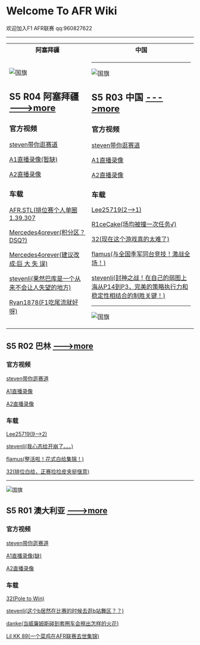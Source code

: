 # Welcome To AFR Wiki

欢迎加入F1 AFR联赛 qq:960827622

---

<table > 
<tr><th> 阿塞拜疆 </th><th> 中国 </th></tr>
<tr><td>

![国旗](https://upload.wikimedia.org/wikipedia/commons/thumb/d/dd/Flag_of_Azerbaijan.svg/510px-Flag_of_Azerbaijan.svg.png) 


## S5 R04 阿塞拜疆 [--->more](https://github.com/afr-f1/afr-f1.github.io/wiki/S5_R04)

### 官方视频

[steven带你逛赛道](https://www.bilibili.com/video/av89748508)

[A1直播录像(暂缺)](https://www.bilibili.com/video/av90714654)

[A2直播录像](https://www.bilibili.com/video/av90714654)

### 车载

[AFR.STL(排位赛个人单圈1.39.307](https://www.bilibili.com/video/av90886416)

[Mercedes4orever(积分区？DSQ?)](https://www.bilibili.com/video/av90789213)

[Mercedes4orever(建议改成:巨 大 失 误)](https://www.bilibili.com/video/av90796991)

[stevenli(果然巴库是一个从来不会让人失望的地方)](https://www.bilibili.com/video/av90766036)

[Ryan1878(F1吃尾流就好呀)](https://www.bilibili.com/video/av90887147)

</td><td> 

---

![国旗]( https://steamuserimages-a.akamaihd.net/ugc/775107058373552665/29C01902E25F8B516D4D4BC7E2448E4694C9C4B8/?imw=637&imh=358&ima=fit&impolicy=Letterbox&imcolor=%23000000&letterbox=true)

## S5 R03 中国 [--->more](https://github.com/afr-f1/afr-f1.github.io/wiki/S5_R03)

### 官方视频

[steven带你逛赛道](https://www.bilibili.com/video/av88104441)

[A1直播录像](https://www.bilibili.com/video/av89318813)

[A2直播录像](https://www.bilibili.com/video/av89063148)

### 车载

[Lee25719(2-->1)](https://www.bilibili.com/video/av89609631)

[R1ceCake(场均被撞一次任务√)](https://www.bilibili.com/video/av89315351)

[32(现在这个游戏真的太难了)](https://www.bilibili.com/video/av89445169)

[flamus(与全国季军同台竞技！激战全场！)](https://www.bilibili.com/video/av89301719)

[stevenli(封神之战！在自己的弱图上海从P14到P3，完美的策略执行力和稳定性相结合的制胜关键！)](https://www.bilibili.com/video/av89079675)

---

![国旗](https://upload.wikimedia.org/wikipedia/commons/thumb/2/2c/Flag_of_Bahrain.svg/510px-Flag_of_Bahrain.svg.png)

</td></tr> </table>

## S5 R02 巴林 [--->more](https://github.com/afr-f1/afr-f1.github.io/wiki/S5_R02)

### 官方视频

[steven带你逛赛道](https://www.bilibili.com/video/av86359097)

[A1直播录像](https://www.bilibili.com/video/av87666903)

[A2直播录像](https://www.bilibili.com/video/av87424916)

### 车载

[Lee25719(9-->2)](https://www.bilibili.com/video/av89554125)

[stevenli(我心态给开崩了。。。)](https://www.bilibili.com/video/av87846744)

[flamus(整活啦！花式白给集锦！)](https://www.bilibili.com/video/av87666051)

[32(排位白给，正赛捡捡皮夹挺惬意)](https://www.bilibili.com/video/av87670196)

---

![国旗](http://guide.itrip.com/file/201912/02153315gm4l.jpg)

## S5 R01 澳大利亚 [--->more](https://github.com/afr-f1/afr-f1.github.io/wiki/S5_R01)

### 官方视频

[steven带你逛赛道](https://www.bilibili.com/video/av83458283)

[A1直播录像(缺)](https://space.bilibili.com/390246737)

[A2直播录像](https://www.bilibili.com/video/av83893855)

### 车载

[32(Pole to Win)](https://www.bilibili.com/video/av84010491)

[stevenli(这个b居然在比赛的时候去逛b站舞区？？)](https://www.bilibili.com/video/av83918013)

[danke(当威廉姆斯碰到套圈车会擦出怎样的火花)](https://www.bilibili.com/video/av84159372)

[Lil KK 89(一个菜鸡在AFR联赛去世集锦)](https://www.bilibili.com/video/av84088678)


